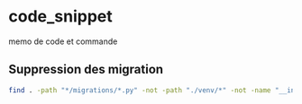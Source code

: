 # code_snippet
memo de code et commande
## Suppression des migration 
```bash
find . -path "*/migrations/*.py" -not -path "./venv/*" -not -name "__init__.py" -delete
```
